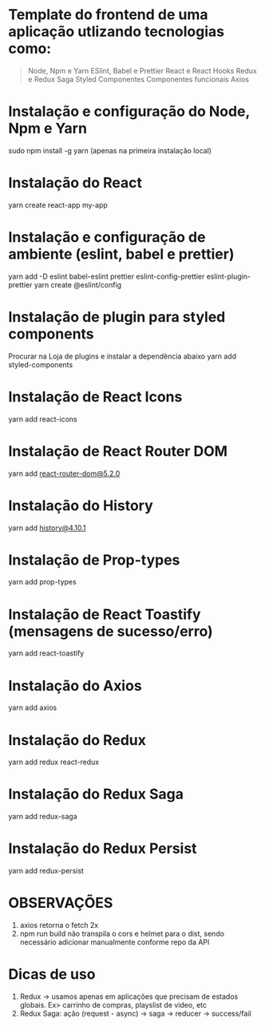 # Template do frontend de uma aplicação utlizando tecnologias como:
> Node, Npm e Yarn
> ESlint, Babel e Prettier
> React e React Hooks
> Redux e Redux Saga
> Styled Componentes
> Componentes funcionais
> Axios

# Instalação e configuração do Node, Npm e Yarn
sudo npm install -g yarn (apenas na primeira instalação local)

# Instalação do React
yarn create react-app my-app

# Instalação e configuração de ambiente (eslint, babel e prettier)
yarn add -D eslint babel-eslint prettier eslint-config-prettier eslint-plugin-prettier
yarn create @eslint/config

# Instalação de plugin para styled components
Procurar na Loja de plugins e instalar a dependência abaixo
yarn add styled-components

# Instalação de React Icons
yarn add react-icons

# Instalação de React Router DOM
yarn add react-router-dom@5.2.0

# Instalação do History
yarn add history@4.10.1

# Instalação de Prop-types
yarn add prop-types 

# Instalação de React Toastify (mensagens de sucesso/erro)
yarn add react-toastify

# Instalação do Axios
yarn add axios

# Instalação do Redux
yarn add redux react-redux 

# Instalação do Redux Saga
yarn add redux-saga

# Instalação do Redux Persist
yarn add redux-persist

# OBSERVAÇÕES
1. axios retorna o fetch 2x
2. npm run build não transpila o cors e helmet para o dist, sendo necessário adicionar manualmente conforme repo da API

# Dicas de uso
1. Redux -> usamos apenas em aplicações que precisam de estados globais. Ex> carrinho de compras, playslist de video, etc
2. Redux Saga: ação (request - async) -> saga -> reducer -> success/fail